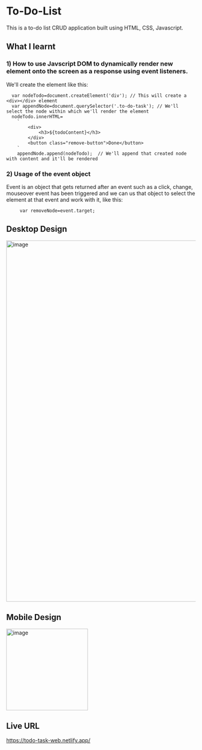 # To-Do-List
This is a to-do list CRUD application built using HTML, CSS, Javascript.
## What I learnt
 ### 1) How to use Javscript DOM to dynamically render new element onto the screen as a response using event listeners.
We'll create the element like this:
```
  var nodeTodo=document.createElement('div'); // This will create a <div></div> element
  var appendNode=document.querySelector('.to-do-task'); // We'll select the node within which we'll render the element
  nodeTodo.innerHTML=
    `
        <div>
            <h3>${todoContent}</h3>
        </div>
        <button class="remove-button">Done</button>
    `
    appendNode.append(nodeTodo);  // We'll append that created node with content and it'll be rendered
```
 ### 2) Usage of the event object
 
 Event is an object that gets returned after an event such as a click, change, mouseover event has been triggered and we can 
 us that object to select the element at that event and work with it, like this:
```
     var removeNode=event.target;
```
## Desktop Design
<img width="960" alt="image" src="https://user-images.githubusercontent.com/78952955/190711342-968d67ea-b563-49c8-ab8e-5cd2ba1a66af.png">

## Mobile Design
<img width="217" alt="image" src="https://user-images.githubusercontent.com/78952955/190711586-a703aa06-eef5-4868-b799-3d5a6643accb.png">

## Live URL
https://todo-task-web.netlify.app/
